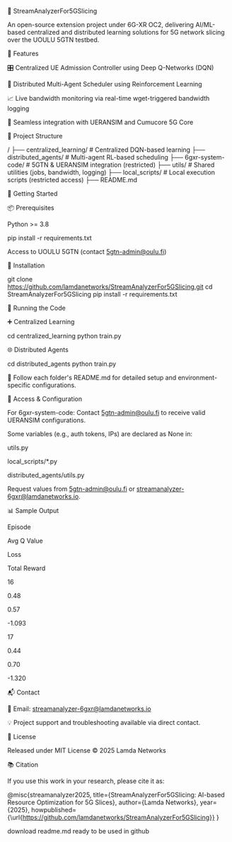 📡 StreamAnalyzerFor5GSlicing

An open-source extension project under 6G-XR OC2, delivering AI/ML-based centralized and distributed learning solutions for 5G network slicing over the UOULU 5GTN testbed.

🚀 Features

🎛 Centralized UE Admission Controller using Deep Q-Networks (DQN)

🤖 Distributed Multi-Agent Scheduler using Reinforcement Learning

📈 Live bandwidth monitoring via real-time wget-triggered bandwidth logging

🔧 Seamless integration with UERANSIM and Cumucore 5G Core

📁 Project Structure

/
├── centralized_learning/     # Centralized DQN-based learning
├── distributed_agents/       # Multi-agent RL-based scheduling
├── 6gxr-system-code/         # 5GTN & UERANSIM integration (restricted)
├── utils/                    # Shared utilities (jobs, bandwidth, logging)
├── local_scripts/            # Local execution scripts (restricted access)
├── README.md

🏁 Getting Started

📦 Prerequisites

Python >= 3.8

pip install -r requirements.txt

Access to UOULU 5GTN (contact 5gtn-admin@oulu.fi)

🔧 Installation

git clone https://github.com/lamdanetworks/StreamAnalyzerFor5GSlicing.git
cd StreamAnalyzerFor5GSlicing
pip install -r requirements.txt

🧪 Running the Code

➕ Centralized Learning

cd centralized_learning
python train.py

🌐 Distributed Agents

cd distributed_agents
python train.py

📖 Follow each folder's README.md for detailed setup and environment-specific configurations.

🔐 Access & Configuration

For 6gxr-system-code: Contact 5gtn-admin@oulu.fi to receive valid UERANSIM configurations.

Some variables (e.g., auth tokens, IPs) are declared as None in:

utils.py

local_scripts/*.py

distributed_agents/utils.py

Request values from 5gtn-admin@oulu.fi or streamanalyzer-6gxr@lamdanetworks.io.

📊 Sample Output

Episode

Avg Q Value

Loss

Total Reward

16

0.48

0.57

-1.093

17

0.44

0.70

-1.320

📬 Contact

📧 Email: streamanalyzer-6gxr@lamdanetworks.io

💡 Project support and troubleshooting available via direct contact.

📜 License

Released under MIT License © 2025 Lamda Networks

📚 Citation

If you use this work in your research, please cite it as:

@misc{streamanalyzer2025,
  title={StreamAnalyzerFor5GSlicing: AI-based Resource Optimization for 5G Slices},
  author={Lamda Networks},
  year={2025},
  howpublished={\url{https://github.com/lamdanetworks/StreamAnalyzerFor5GSlicing}}
}

download readme.md ready to be used in github

